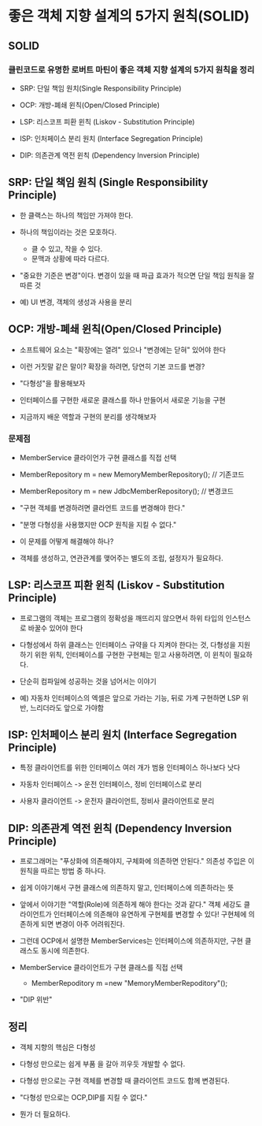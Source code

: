 # 좋은 객체 지향 설계의 5가지 원칙(SOLID)

## SOLID
### 클린코드로 유명한 로버트 마틴이 좋은 객체 지향 설계의 5가지 원칙을 정리

- SRP: 단일 책임 원치(Single Responsibility Principle)

- OCP: 개방-폐쇄 윈칙(Open/Closed Principle) 
- LSP: 리스코프 피환 윈칙 (Liskov - Substitution Principle)
- ISP: 인처페이스 분리 원치 (Interface Segregation Principle) 
- DIP: 의존관계 역전 윈칙 (Dependency Inversion Principle)

## SRP: 단일 책임 원칙 (Single Responsibility Principle)

- 한 클랙스는 하나의 책임만 가져야 한다.

- 하나의 책임이라는 것은 모호하다.
  - 클 수 있고, 작을 수 있다.
  - 문맥과 상황에 따라 다르다.
- "중요한 기준은 변경"이다. 변경이 있을 때 파급 효과가 적으면 단일 책임 원칙을 잘 따른 것
- 예) UI 변경, 객체의 생성과 사용을 분리

## OCP: 개방-폐쇄 윈칙(Open/Closed Principle) 

- 소프트웨어 요소는 "확장에는 열려" 있으나 "변경에는 닫혀" 있어야 한다

- 이런 거짓말 같은 말이? 확장을 하려면, 당연히 기본 코드를 변경?

- "다형성"을 활용해보자

- 인터페이스를 구현한 새로운 클래스를 하나 만들어서 새로운 기능을 구현

- 지금까지 배운 역할과 구현의 분리를 생각해보자

### 문제점

- MemberService 클라이언가 구현 클래스를 직접 선택

- MemberRepository m = new MemoryMemberRepository(); // 기존코드

- MemberRepository m = new JdbcMemberRepository(); // 변경코드

- "구현 객체를 변경하려면 클라언트 코드를 변경해야 한다."

- "분명 다형성을 사용했지만 OCP 원칙을 지킬 수 없다."

- 이 문제를 어떻게 해결해야 하나?

- 객체를 생성하고, 연관관계를 맺어주는 별도의 조립, 설정자가 필요하다. 

## LSP: 리스코프 피환 윈칙 (Liskov - Substitution Principle)

- 프로그램의 객체는 프로그램의 정확성을 깨뜨리지 않으면서 하위 타입의 인스턴스로 바꿀수 있어야 한다

- 다형성에서 하위 클래스는 인터페이스 규약을 다 지켜야 한다는 것, 다형성을 지원하기 위한 위칙, 인터페이스를 구현한 구현체는 믿고 사용하려면, 이 윈칙이 필요하다.

- 단순히 컴파일에 성공하는 것을 넘어서는 이야기

- 예) 자동차 인터페이스의 엑셀은 앞으로 가라는 기능, 뒤로 가계 구현하면 LSP 위반, 느리더라도 앞으로 가야함


## ISP: 인처페이스 분리 원치 (Interface Segregation Principle)

- 특정 클라이언트를 위한 인터페이스 여러 개가 범용 인터페이스 하나보다 낫다

- 자동차 인터페이스 -> 운전 인터페이스, 정비 인터페이스로 분리

- 사용자 클라이언트 -> 운전자 클라이언트, 정비사 클라이언트로 분리

## DIP: 의존관계 역전 윈칙 (Dependency Inversion Principle)

- 프로그래머는 "푸상화에 의존해야지, 구체화에 의존하면 안된다." 의존성 주입은 이 원칙을 따르는 방법 중 하나다.

- 쉽게 이야기해서 구현 클래스에 의존하지 말고, 인터페이스에 의존하라는 뜻
- 앞에서 이야기한 "역할(Role)에 의존하게 해야 한다는 것과 같다." 객체 세강도 클라이언트가 인터페이스에 의존해야 유연하게 구현체를 변경할 수 있다! 구현체에 의존하게 되면 변경이 아주 어려워진다.

- 그런데 OCP에서 설명한 MemberServices는 인터페이스에 의존하지만, 구현 클래스도 동시에 의존한다.

- MemberService 클라이언트가 구현 클래스를 직접 선택

  - MemberRepoditory m =new "MemoryMemberRepoditory"();

- "DIP 위반"

## 정리

- 객체 지향의 핵심은 다형성

- 다형성 만으로는 쉽게 부품 을 갈아 끼우듯 개발할 수 없다.

- 다형성 만으로는 구현 객체를 변경할 때 클라이언트 코드도 함께 변경된다.

- "다형성 만으로는 OCP,DIP를 지킬 수 없다."

- 뭔가 더 필요하다.
